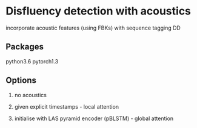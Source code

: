 # Disfluency detection with acoustics

incorporate acoustic features (using FBKs) with sequence tagging DD

## Packages

python3.6
pytorch1.3

## Options

1. no acoustics

2. given explicit timestamps - local attention

3. initialise with LAS pyramid encoder (pBLSTM) - global attention




